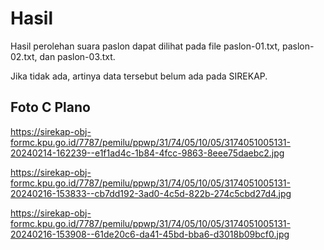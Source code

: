 # Hasil

Hasil perolehan suara paslon dapat dilihat pada file paslon-01.txt, paslon-02.txt, dan paslon-03.txt.

Jika tidak ada, artinya data tersebut belum ada pada SIREKAP.

## Foto C Plano

https://sirekap-obj-formc.kpu.go.id/7787/pemilu/ppwp/31/74/05/10/05/3174051005131-20240214-162239--e1f1ad4c-1b84-4fcc-9863-8eee75daebc2.jpg

https://sirekap-obj-formc.kpu.go.id/7787/pemilu/ppwp/31/74/05/10/05/3174051005131-20240216-153833--cb7dd192-3ad0-4c5d-822b-274c5cbd27d4.jpg

https://sirekap-obj-formc.kpu.go.id/7787/pemilu/ppwp/31/74/05/10/05/3174051005131-20240216-153908--61de20c6-da41-45bd-bba6-d3018b09bcf0.jpg
